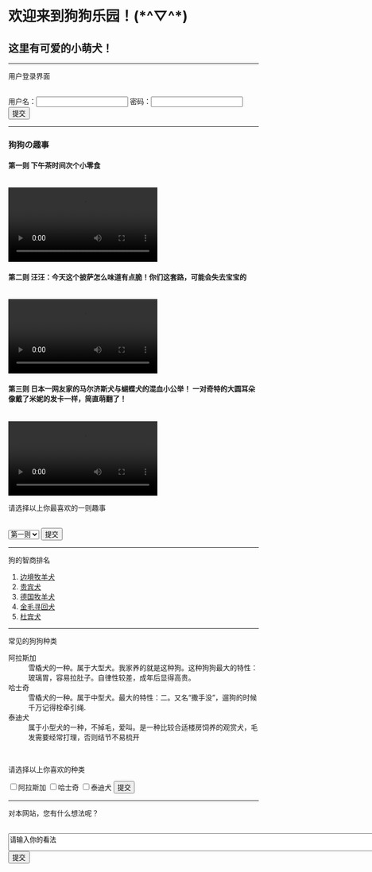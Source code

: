 <!DOCTYPE html>
<html>
    <head>
        <title>
            狗狗の乐园
        </title>
        </head>
        <body>
            <h1>欢迎来到狗狗乐园！(*^▽^*)</h1>
            <h2>这里有可爱的小萌犬！</h2>
            <hr/>
            <p>用户登录界面</p><br/>
            <label>用户名：</label><input type="text" name="username" maxlength="30">
            <label>密码：</label><input type="password" name="password" maxlength="30"><br/>
            <button>提交</button>
            <hr/>
            <h3>狗狗の趣事</h3>
            <h4>第一则 下午茶时间次个小零食</h4><br/>
            <video src="https://www.bilibilijj.com/bangumi/play/ss20339/?from=search&seid=3696615775334465613"preload="auto" loop controls></video><br/>
            <h4>第二则 汪汪：今天这个披萨怎么味道有点脆！你们这套路，可能会失去宝宝的</h4><br/>
            <video src="http://t.cn/Re3ANZK?m=4268591731813144&u=2896250615"preload="auto" loop controls></video><br/>
            <h4>第三则 日本一网友家的马尔济斯犬与蝴蝶犬的混血小公举！ 一对奇特的大圆耳朵像戴了米妮的发卡一样，简直萌翻了！ </h4><br/>
            <video src="http://t.cn/ReuF06y?m=4268584202468158&u=2896250615" preload="auto" loop controls></video><br/>
            <p>请选择以上你最喜欢的一则趣事</p><br/>
            <select name="story">
                <option value="1">第一则</option>
                <option value="2">第二则</option>
                <option value="3">第三则</option>
            </select>
            <button>提交</button>
            <hr/>
            <p>狗的智商排名</p>
            <ol>
                <li><a href="https://baike.baidu.com/item/%E8%BE%B9%E5%A2%83%E7%89%A7%E7%BE%8A%E7%8A%AC/406513?fr=aladdin">边境牧羊犬</a>
                </li>
                <li><a href="https://baike.baidu.com/item/%E8%B4%B5%E5%AE%BE%E7%8A%AC/787021?fr=aladdin">贵宾犬</a>
                </li>
                <li><a href="https://baike.baidu.com/item/%E5%BE%B7%E5%9B%BD%E7%89%A7%E7%BE%8A%E7%8A%AC/82321?fr=aladdin">德国牧羊犬</a>
                </li>
                <li><a href="https://baike.baidu.com/item/%E9%87%91%E6%AF%9B%E5%AF%BB%E5%9B%9E%E7%8A%AC/1955498?fr=aladdin">金毛寻回犬</a>
                </li>
                <li><a href="https://baike.baidu.com/item/%E6%9D%9C%E5%AE%BE%E7%8A%AC/1482770?fr=aladdin">杜宾犬</a>
                </li>
            </ol>
            <hr/>
            <p>常见的狗狗种类</p>
            <dl>
                    <dt>阿拉斯加</dt>
                    <dd>雪橇犬的一种。属于大型犬。我家养的就是这种狗。这种狗狗最大的特性：玻璃胃，容易拉肚子。自律性较差，成年后显得高贵。</dd>
                    <dt>哈士奇</dt>
                    <dd>雪橇犬的一种。属于中型犬。最大的特性：二。又名“撒手没”，遛狗的时候千万记得栓牵引绳.</dd>
                    <dt>泰迪犬</dt>
                    <dd>属于小型犬的一种，不掉毛，爱叫。是一种比较合适楼房饲养的观赏犬，毛发需要经常打理，否则结节不易梳开</dd>
            </dl><br/>
            <p>请选择以上你喜欢的种类
                </p>
                <input type="checkbox" name="kind" value="阿拉斯加">阿拉斯加
                <input type="checkbox" name="kind" value="哈士奇">哈士奇
                <input type="checkbox" name="kind" value="泰迪犬">泰迪犬      
            <button>提交</button>
            <hr/>
            <p>对本网站，您有什么想法呢？</p><br/>
            <textarea type="comments" cols="90" row="30">请输入你的看法</textarea><br/>
            <button>提交</button>
        </body>
</html>

